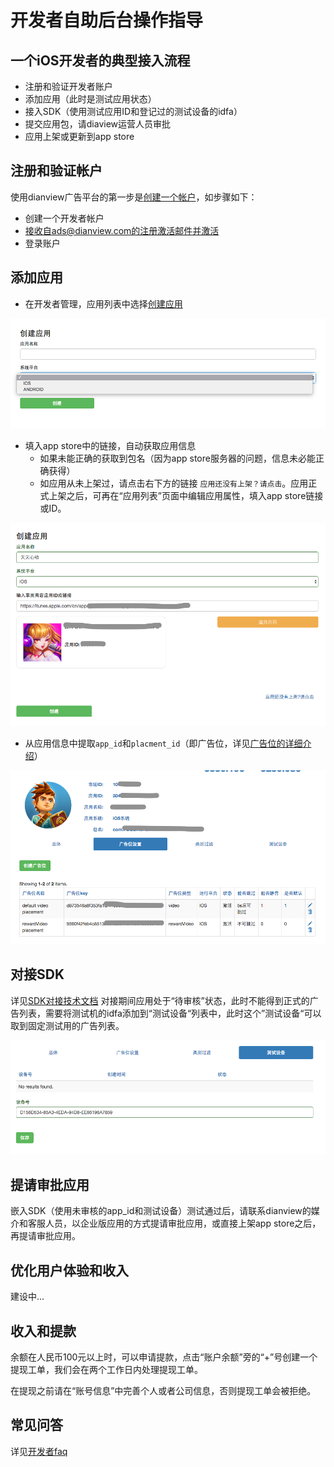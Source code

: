 # 开发者自助后台操作指导

## 一个iOS开发者的典型接入流程

- 注册和验证开发者账户
- 添加应用（此时是测试应用状态）
- 接入SDK（使用测试应用ID和登记过的测试设备的idfa）
- 提交应用包，请diaview运营人员审批
- 应用上架或更新到app store

## 注册和验证帐户

使用dianview广告平台的第一步是[创建一个帐户](http://www.dianview.com/site/register)，如步骤如下：

- 创建一个开发者帐户  
- 接收自ads@dianview.com的注册激活邮件并激活
- 登录账户 

## 添加应用

- 在开发者管理，应用列表中选择[创建应用](`http://www.dianview.com/project/app/create`)

![img](../img/create_app.png)

- 填入app store中的链接，自动获取应用信息
	- 如果未能正确的获取到包名（因为app store服务器的问题，信息未必能正确获得）
	- 如应用从未上架过，请点击右下方的链接 `应用还没有上架？请点击`。应用正式上架之后，可再在“应用列表”页面中编辑应用属性，填入app store链接或ID。

![img](../img/update_app_info.png)

- 从应用信息中提取`app_id`和`placment_id`（即广告位，详见[广告位的详细介绍](./placement.md)）

![img](../img/get_appid_placementid.png)

## 对接SDK

详见[SDK对接技术文档](./sdk.md)
对接期间应用处于“待审核”状态，此时不能得到正式的广告列表，需要将测试机的idfa添加到“测试设备“列表中，此时这个”测试设备“可以取到固定测试用的广告列表。

![img](../img/sdk_test_device.png)

## 提请审批应用

嵌入SDK（使用未审核的app_id和测试设备）测试通过后，请联系dianview的媒介和客服人员，以企业版应用的方式提请审批应用，或直接上架app store之后，再提请审批应用。

## 优化用户体验和收入

建设中...

## 收入和提款

余额在人民币100元以上时，可以申请提款，点击“账户余额”旁的“+”号创建一个提现工单，我们会在两个工作日内处理提现工单。

在提现之前请在“账号信息”中完善个人或者公司信息，否则提现工单会被拒绝。

## 常见问答

详见[开发者faq](./dev_faq.md)